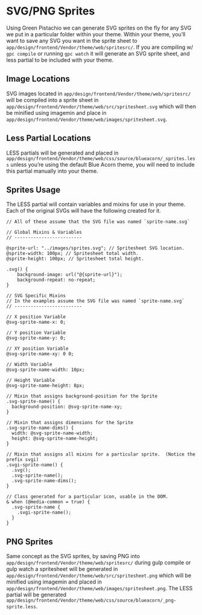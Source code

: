 # SVG/PNG Sprites

Using Green Pistachio we can generate SVG sprites on the fly for any SVG we put in a particular folder within your theme.  Within your theme, you’ll want to save any SVG you want in the sprite sheet to `app/design/frontend/Vendor/theme/web/spritesrc/`.  If you are compiling w/ `gpc compile` or running `gpc watch` it will generate an SVG sprite sheet, and less partial to be included with your theme.

## Image Locations

SVG images located in `app/design/frontend/Vendor/theme/web/spritesrc/` will be compiled into a sprite sheet in `app/design/frontend/Vendor/theme/web/src/spritesheet.svg` which will then be minified using imagemin and place in `app/design/frontend/Vendor/theme/web/images/spritesheet.svg`.

## Less Partial Locations

LESS partials will be generated and placed in `app/design/frontend/Vendor/theme/web/css/source/blueacorn/_sprites.less` unless you’re using the default Blue Acorn theme, you will need to include this partial manually into your theme.

## Sprites Usage

The LESS partial will contain variables and mixins for use in your theme.  Each of the original SVGs will have the following created for it.

```
// All of these assume that the SVG file was named `sprite-name.svg`

// Global Mixins & Variables
// -------------------------

@sprite-url: "../images/sprites.svg"; // Spritesheet SVG location.
@sprite-width: 100px; // Spritesheet total width.
@sprite-height: 100px; // Spritesheet total height.

.svg() {
    background-image: url("@{sprite-url}");
    background-repeat: no-repeat;
}

// SVG Specific Mixins
// In the examples assume the SVG file was named `sprite-name.svg`
// -------------------------

// X position Variable
@svg-sprite-name-x: 0;

// Y position Variable
@svg-sprite-name-y: 0;

// XY position Variable
@svg-sprite-name-xy: 0 0;

// Width Variable
@svg-sprite-name-width: 10px;

// Height Variable
@svg-sprite-name-height: 8px;

// Mixin that assigns background-position for the Sprite
.svg-sprite-name() {
  background-position: @svg-sprite-name-xy;
}

// Mixin that assigns dimensions for the Sprite
.svg-sprite-name-dims() {
  width: @svg-sprite-name-width;
  height: @svg-sprite-name-height;
}

// Mixin that assigns all mixins for a particular sprite.  (Notice the prefix svgi)
.svgi-sprite-name() {
  .svg();
  .svg-sprite-name();
  .svg-sprite-name-dims();
}

// Class generated for a particular icon, usable in the DOM.
& when (@media-common = true) {
  .svg-sprite-name {
    .svgi-sprite-name();
  }
}
```

## PNG Sprites

Same concept as the SVG sprites, by saving PNG into `app/design/frontend/Vendor/theme/web/spritesrc/` during gulp compile or gulp watch a spritesheet will be generated in `app/design/frontend/Vendor/theme/web/src/spritesheet.png` which will be minified using imagemin and placed in `app/design/frontend/Vendor/theme/web/images/spritesheet.png`. The LESS partial will be generated `app/design/frontend/Vendor/theme/web/css/source/blueacorn/_png-sprite.less`. 